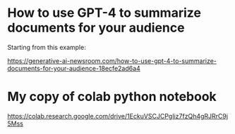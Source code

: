 # How to use GPT-4 to summarize documents for your audience

Starting from this example:

https://generative-ai-newsroom.com/how-to-use-gpt-4-to-summarize-documents-for-your-audience-18ecfe2ad6a4

# My copy of colab python notebook

https://colab.research.google.com/drive/1EckuVSCJCPgIiz7fzQh4gRJRrC9j5Mss